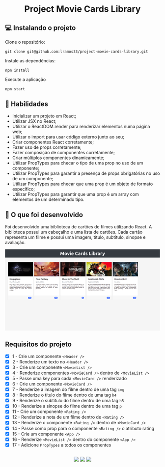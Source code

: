 <h1 align="center">Project Movie Cards Library</h1>

## 💻 Instalando o projeto

Clone o repositório:

```
git clone git@github.com:lramos33/project-movie-cards-library.git
```

Instale as dependências:
```
npm install
```

Execute a aplicação
```
npm start
```

## 🚀 Habilidades

- Inicializar um projeto em React;
- Utilizar JSX no React;
- Utilizar o ReactDOM.render para renderizar elementos numa página web;
- Utilizar o import para usar código externo junto ao seu;
- Criar componentes React corretamente;
- Fazer uso de props corretamente;
- Fazer composição de componentes corretamente;
- Criar múltiplos componentes dinamicamente;
- Utilizar PropTypes para checar o tipo de uma prop no uso de um componente;
- Utilizar PropTypes para garantir a presença de props obrigatórias no uso de um componente;
- Utilizar PropTypes para checar que uma prop é um objeto de formato específico;
- Utilizar PropTypes para garantir que uma prop é um array com elementos de um determinado tipo.

## 🔧 O que foi desenvolvido

Foi desenvolvido uma biblioteca de cartões de filmes utilizando React. A biblioteca possui um cabeçalho e uma lista de cartões. Cada cartão representa um filme e possui uma imagem, título, subtítulo, sinopse e avaliação.

![image](screenshot.png)

## Requisitos do projeto

- [x] 1 - Crie um componente `<Header />`
- [x] 2 - Renderize um texto no `<Header />`
- [x] 3 - Crie um componente `<MovieList />`
- [x] 4 - Renderize componentes `<MovieCard />` dentro de `<MovieList />`
- [x] 5 - Passe uma key para cada `<MovieCard />` renderizado
- [x] 6 - Crie um componente `<MovieCard />`
- [x] 7 - Renderize a imagem do filme dentro de uma tag `img`
- [x] 8 - Renderize o título do filme dentro de uma tag `h4`
- [x] 9 - Renderize o subtítulo do filme dentro de uma tag `h5`
- [x] 10 - Renderize a sinopse do filme dentro de uma tag `p`
- [x] 11 - Crie um componente `<Rating />`
- [x] 12 - Renderize a nota de um filme dentro de `<Rating />`
- [x] 13 - Renderize o componente `<Rating />` dentro de `<MovieCard />`
- [x] 14 - Passe como prop para o componente `<Rating />` o atributo rating
- [x] 15 - Crie um componente `<App />`
- [x] 16 - Renderize `<MovieList />` dentro do componente `<App />`
- [x] 17 - Adicione `PropTypes` a todos os componentes

##

<div align="center">
  <img src="https://shields.io/github/repo-size/lramos33/project-movie-cards-library">
  <img src="https://shields.io/github/languages/top/lramos33/project-movie-cards-library">
  <img src="https://shields.io/github/last-commit/lramos33/project-movie-cards-library">
</div>
